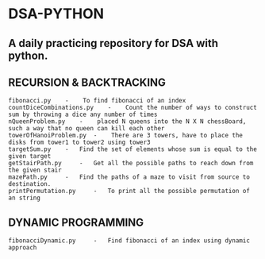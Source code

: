 # DSA-PYTHON
## A daily practicing repository for DSA with python.


## RECURSION & BACKTRACKING
    fibonacci.py    -    To find fibonacci of an index
    countDiceCombinations.py    -    Count the number of ways to construct sum by throwing a dice any number of times
    nQueenProblem.py    -    placed N queens into the N X N chessBoard, such a way that no queen can kill each other
    towerOfHanoiProblem.py  -    There are 3 towers, have to place the disks from tower1 to tower2 using tower3
    targetSum.py    -   Find the set of elements whose sum is equal to the given target
    getStairPath.py     -   Get all the possible paths to reach down from the given stair
    mazePath.py     -   Find the paths of a maze to visit from source to destination.
    printPermutation.py     -   To print all the possible permutation of an string




## DYNAMIC PROGRAMMING
    fibonacciDynamic.py     -   Find fibonacci of an index using dynamic approach